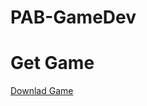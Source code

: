 # PAB-GameDev
# Get Game
<a href = https://github.com/Dinarna/PABCL-GameDev-main/releases/download/v1.0.0/Build.zip> Downlad Game
